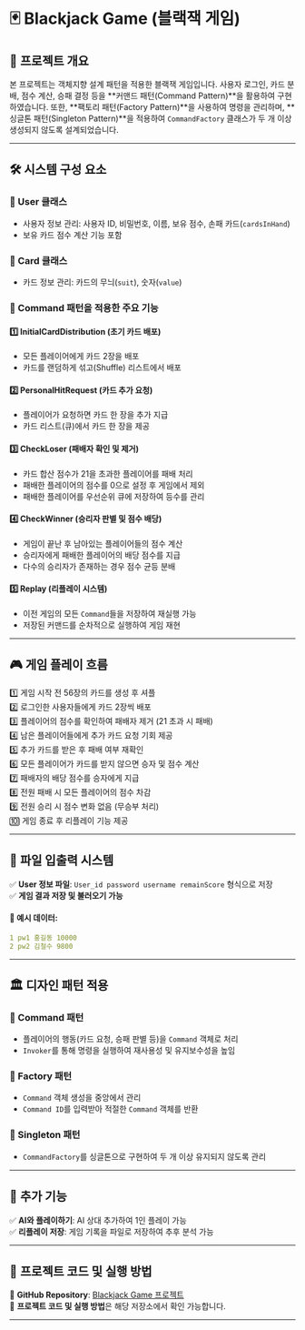 # 🃏 Blackjack Game (블랙잭 게임)

## 📌 프로젝트 개요
본 프로젝트는 객체지향 설계 패턴을 적용한 블랙잭 게임입니다. 
사용자 로그인, 카드 분배, 점수 계산, 승패 결정 등을 **커맨드 패턴(Command Pattern)**을 활용하여 구현하였습니다. 또한, **팩토리 패턴(Factory Pattern)**을 사용하여 명령을 관리하며, **싱글톤 패턴(Singleton Pattern)**을 적용하여 `CommandFactory` 클래스가 두 개 이상 생성되지 않도록 설계되었습니다.

---

## 🛠 시스템 구성 요소

### 🔹 User 클래스
- 사용자 정보 관리: 사용자 ID, 비밀번호, 이름, 보유 점수, 손패 카드(`cardsInHand`)
- 보유 카드 점수 계산 기능 포함

### 🔹 Card 클래스
- 카드 정보 관리: 카드의 무늬(`suit`), 숫자(`value`)

### 🔁 Command 패턴을 적용한 주요 기능
#### 1️⃣ InitialCardDistribution (초기 카드 배포)
- 모든 플레이어에게 카드 2장을 배포
- 카드를 랜덤하게 섞고(Shuffle) 리스트에서 배포

#### 2️⃣ PersonalHitRequest (카드 추가 요청)
- 플레이어가 요청하면 카드 한 장을 추가 지급
- 카드 리스트(큐)에서 카드 한 장을 제공

#### 3️⃣ CheckLoser (패배자 확인 및 제거)
- 카드 합산 점수가 21을 초과한 플레이어를 패배 처리
- 패배한 플레이어의 점수를 0으로 설정 후 게임에서 제외
- 패배한 플레이어를 우선순위 큐에 저장하여 등수를 관리

#### 4️⃣ CheckWinner (승리자 판별 및 점수 배당)
- 게임이 끝난 후 남아있는 플레이어들의 점수 계산
- 승리자에게 패배한 플레이어의 배당 점수를 지급
- 다수의 승리자가 존재하는 경우 점수 균등 분배

#### 5️⃣ Replay (리플레이 시스템)
- 이전 게임의 모든 `Command`들을 저장하여 재실행 가능
- 저장된 커맨드를 순차적으로 실행하여 게임 재현

---

## 🎮 게임 플레이 흐름
1️⃣ 게임 시작 전 56장의 카드를 생성 후 셔플  
2️⃣ 로그인한 사용자들에게 카드 2장씩 배포  
3️⃣ 플레이어의 점수를 확인하여 패배자 제거 (21 초과 시 패배)  
4️⃣ 남은 플레이어들에게 추가 카드 요청 기회 제공  
5️⃣ 추가 카드를 받은 후 패배 여부 재확인  
6️⃣ 모든 플레이어가 카드를 받지 않으면 승자 및 점수 계산  
7️⃣ 패배자의 배당 점수를 승자에게 지급  
8️⃣ 전원 패배 시 모든 플레이어의 점수 차감  
9️⃣ 전원 승리 시 점수 변화 없음 (무승부 처리)  
🔟 게임 종료 후 리플레이 기능 제공  

---

## 📂 파일 입출력 시스템
✅ **User 정보 파일**: `User_id password username remainScore` 형식으로 저장  
✅ **게임 결과 저장 및 불러오기 가능**

#### 📌 예시 데이터:
```yaml
1 pw1 홍길동 10000
2 pw2 김철수 9800
```

---

## 🏛 디자인 패턴 적용
### 🔹 Command 패턴
- 플레이어의 행동(카드 요청, 승패 판별 등)을 `Command` 객체로 처리
- `Invoker`를 통해 명령을 실행하여 재사용성 및 유지보수성을 높임

### 🔹 Factory 패턴
- `Command` 객체 생성을 중앙에서 관리
- `Command ID`를 입력받아 적절한 `Command` 객체를 반환

### 🔹 Singleton 패턴
- `CommandFactory`를 싱글톤으로 구현하여 두 개 이상 유지되지 않도록 관리

---

## 🎨 추가 기능
✅ **AI와 플레이하기**: AI 상대 추가하여 1인 플레이 가능  
✅ **리플레이 저장**: 게임 기록을 파일로 저장하여 추후 분석 가능  

---

## 🔗 프로젝트 코드 및 실행 방법
📌 **GitHub Repository**: [Blackjack Game 프로젝트](https://github.com/your-repository-link)  
📌 **프로젝트 코드 및 실행 방법**은 해당 저장소에서 확인 가능합니다.

---
